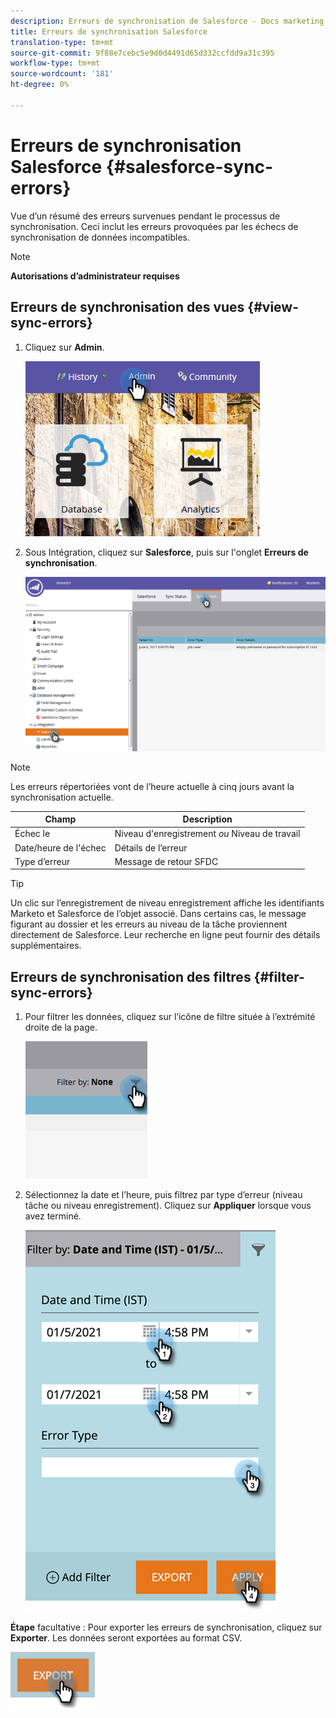 ```yaml
---
description: Erreurs de synchronisation de Salesforce - Docs marketing - Documentation du produit
title: Erreurs de synchronisation Salesforce
translation-type: tm+mt
source-git-commit: 9f88e7cebc5e9d0d4491d65d332ccfdd9a31c395
workflow-type: tm+mt
source-wordcount: '181'
ht-degree: 0%

---
```



# Erreurs de synchronisation Salesforce {#salesforce-sync-errors}

Vue d’un résumé des erreurs survenues pendant le processus de synchronisation. Ceci inclut les erreurs provoquées par les échecs de synchronisation de données incompatibles.

>[!NOTE]
>
>**Autorisations d’administrateur requises**

## Erreurs de synchronisation des vues {#view-sync-errors}

1. Cliquez sur **Admin**.

   ![](assets/salesforce-sync-errors-1.png)

1. Sous Intégration, cliquez sur **Salesforce**, puis sur l&#39;onglet **Erreurs de synchronisation**.

   ![](assets/salesforce-sync-errors-2.png)

>[!NOTE]
>
>Les erreurs répertoriées vont de l’heure actuelle à cinq jours avant la synchronisation actuelle.

| Champ | Description |
|---|---|
| Échec le | Niveau d&#39;enregistrement _ou_ Niveau de travail |
| Date/heure de l&#39;échec | Détails de l’erreur |
| Type d’erreur | Message de retour SFDC |

>[!TIP]
>
>Un clic sur l’enregistrement de niveau enregistrement affiche les identifiants Marketo et Salesforce de l’objet associé. Dans certains cas, le message figurant au dossier et les erreurs au niveau de la tâche proviennent directement de Salesforce. Leur recherche en ligne peut fournir des détails supplémentaires.

## Erreurs de synchronisation des filtres {#filter-sync-errors}

1. Pour filtrer les données, cliquez sur l’icône de filtre située à l’extrémité droite de la page.

   ![](assets/salesforce-sync-errors-3.png)

1. Sélectionnez la date et l’heure, puis filtrez par type d’erreur (niveau tâche ou niveau enregistrement). Cliquez sur **Appliquer** lorsque vous avez terminé.

   ![](assets/salesforce-sync-errors-4.png)

**Étape** facultative : Pour exporter les erreurs de synchronisation, cliquez sur  **Exporter**. Les données seront exportées au format CSV.

![](assets/salesforce-sync-errors-5.png)
